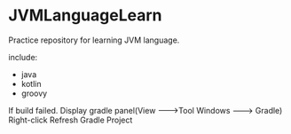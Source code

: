 # JVMLanguageLearn
Practice repository for learning JVM language. 

include:
- java
- kotlin
- groovy

If build failed. Display gradle panel(View --->Tool Windows ---> Gradle)
Right-click Refresh Gradle Project